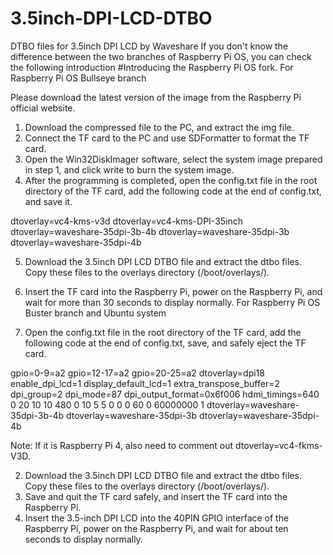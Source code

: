 # 3.5inch-DPI-LCD-DTBO
DTBO files for 3.5inch DPI LCD by Waveshare
If you don't know the difference between the two branches of Raspberry Pi OS, you can check the following introduction #Introducing the Raspberry Pi OS fork.
For Raspberry Pi OS Bullseye branch

Please download the latest version of the image from the Raspberry Pi official website.

1. Download the compressed file to the PC, and extract the img file.
2. Connect the TF card to the PC and use SDFormatter to format the TF card.
3. Open the Win32DiskImager software, select the system image prepared in step 1, and click write to burn the system image.
4. After the programming is completed, open the config.txt file in the root directory of the TF card, add the following code at the end of config.txt, and save it.

dtoverlay=vc4-kms-v3d
dtoverlay=vc4-kms-DPI-35inch
dtoverlay=waveshare-35dpi-3b-4b
dtoverlay=waveshare-35dpi-3b
dtoverlay=waveshare-35dpi-4b

5. Download the 3.5inch DPI LCD DTBO file and extract the dtbo files. Copy these files to the overlays directory (/boot/overlays/).
6. Insert the TF card into the Raspberry Pi, power on the Raspberry Pi, and wait for more than 30 seconds to display normally.
For Raspberry Pi OS Buster branch and Ubuntu system

1. Open the config.txt file in the root directory of the TF card, add the following code at the end of config.txt, save, and safely eject the TF card.

gpio=0-9=a2
gpio=12-17=a2
gpio=20-25=a2
dtoverlay=dpi18
enable_dpi_lcd=1
display_default_lcd=1
extra_transpose_buffer=2
dpi_group=2
dpi_mode=87
dpi_output_format=0x6f006
hdmi_timings=640 0 20 10 10 480 0 10 5 5 0 0 0 60 0 60000000 1
dtoverlay=waveshare-35dpi-3b-4b
dtoverlay=waveshare-35dpi-3b
dtoverlay=waveshare-35dpi-4b

Note: If it is Raspberry Pi 4, also need to comment out dtoverlay=vc4-fkms-V3D.

2. Download the 3.5inch DPI LCD DTBO file and extract the dtbo files. Copy these files to the overlays directory (/boot/overlays/).
3. Save and quit the TF card safely, and insert the TF card into the Raspberry Pi.
4. Insert the 3.5-inch DPI LCD into the 40PIN GPIO interface of the Raspberry Pi, power on the Raspberry Pi, and wait for about ten seconds to display normally. 

